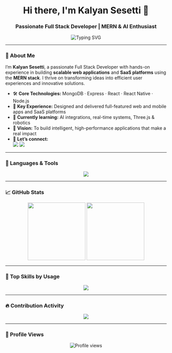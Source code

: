 <!-- GitHub Profile README for Kalyan Sesetti -->

<h1 align="center">Hi there, I'm Kalyan Sesetti 👋</h1>
<h3 align="center">Passionate Full Stack Developer | MERN & AI Enthusiast</h3>

<p align="center">
  <img src="https://readme-typing-svg.herokuapp.com?font=Fira+Code&weight=500&size=24&pause=1000&color=36BCF7&center=true&vCenter=true&width=435&lines=Code.+Learn.+Build.+Repeat.;Creating+Smart+Solutions+%F0%9F%A7%91%E2%80%8D%F0%9F%92%BB;" alt="Typing SVG" />
</p>

---

### 🚀 About Me

I’m **Kalyan Sesetti**, a passionate Full Stack Developer with hands-on experience in building **scalable web applications** and **SaaS platforms** using the **MERN stack**. I thrive on transforming ideas into efficient user experiences and innovative solutions.

- 🛠️ **Core Technologies:** MongoDB · Express · React · React Native · Node.js
- 💼 **Key Experience:** Designed and delivered full-featured web and mobile apps and SaaS platforms  
- 🌱 **Currently learning:** AI integrations, real-time systems, Three.js & robotics  
- 🌟 **Vision:** To build intelligent, high-performance applications that make a real impact  
- 🤝 **Let’s connect:**  
  <a href="https://www.linkedin.com/in/kalyan-sesetti/" target="_blank"><img src="https://img.shields.io/badge/LinkedIn-blue?logo=linkedin&style=for-the-badge" /></a>
  <a href="mailto:sesettikalyan@gmail.com"><img src="https://img.shields.io/badge/Gmail-red?logo=gmail&style=for-the-badge" /></a>

---

### 🧰 Languages & Tools

<p align="center">
  <img src="https://skillicons.dev/icons?i=react,nodejs,mongodb,react-native,js,ts,html,css,tailwind,express,git,github,python,tensorflow,figma,vscode" />
</p>

---

### 📈 GitHub Stats

<p align="center">
  <img src="https://github-readme-stats.vercel.app/api?username=sesettikalyan&show_icons=true&theme=tokyonight&count_private=true" height="180"/>
  <img src="https://github-readme-streak-stats.herokuapp.com/?user=sesettikalyan&theme=tokyonight" height="180"/>
</p>

---

### 🧠 Top Skills by Usage

<p align="center">
  <img src="https://github-readme-stats.vercel.app/api/top-langs/?username=sesettikalyan&layout=compact&theme=tokyonight" />
</p>

---

### 🔥 Contribution Activity

<p align="center">
  <img src="https://github-contributor-stats.vercel.app/api?username=sesettikalyan&limit=5&theme=tokyonight" />
</p>

---

### 👀 Profile Views

<p align="center">
  <img src="https://komarev.com/ghpvc/?username=sesettikalyan&style=flat-square&color=blue" alt="Profile views" />
</p>
